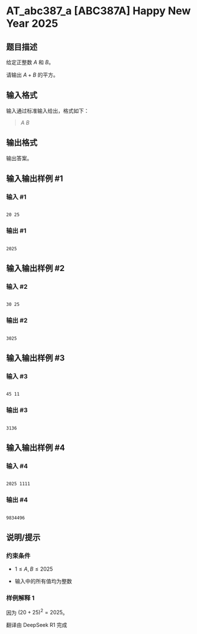 # AT_abc387_a [ABC387A] Happy New Year 2025

## 题目描述

给定正整数 $A$ 和 $B$。

请输出 $A + B$ 的平方。

## 输入格式

输入通过标准输入给出，格式如下：

> $A$ $B$

## 输出格式

输出答案。

## 输入输出样例 #1

### 输入 #1

```
20 25
```

### 输出 #1

```
2025
```

## 输入输出样例 #2

### 输入 #2

```
30 25
```

### 输出 #2

```
3025
```

## 输入输出样例 #3

### 输入 #3

```
45 11
```

### 输出 #3

```
3136
```

## 输入输出样例 #4

### 输入 #4

```
2025 1111
```

### 输出 #4

```
9834496
```

## 说明/提示

### 约束条件

- $1 \leq A, B \leq 2025$
- 输入中的所有值均为整数

### 样例解释 1

因为 $(20 + 25)^2 = 2025$。

翻译由 DeepSeek R1 完成